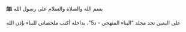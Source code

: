 بسم الله والصلاة والسلام على رسول الله **ﷺ**

على اليمين تجد مجلد "البناء المنهجي - د5"، بداخله أكتب ملخصاتي للبناء بإذن الله

